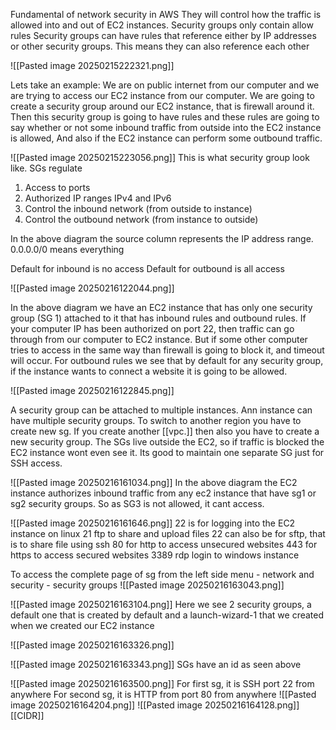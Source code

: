 Fundamental of network security in AWS
They will control how the traffic is allowed into and out of EC2 instances.
Security groups only contain allow rules
Security groups can have rules that reference either by IP addresses or other security groups. 
This means they can also reference each other

![[Pasted image 20250215222321.png]]

Lets take an example:
We are on public internet from our computer and we are trying to access our EC2 instance from our computer. We are going to create a security group around our EC2 instance, that is firewall around it. Then this security group is going to have rules and these rules are going to say whether or not some inbound traffic from outside into the EC2 instance is allowed, And also if the EC2 instance can perform some outbound traffic. 

![[Pasted image 20250215223056.png]]
This is what security group look like.
SGs regulate
1. Access to ports
2. Authorized IP ranges IPv4 and IPv6 
3. Control the inbound network (from outside to instance)
4. Control the outbound network (from instance to outside)

In the above diagram the source column represents the IP address range. 0.0.0.0/0 means everything

Default for inbound is no access
Default for outbound is all access

![[Pasted image 20250216122044.png]]

In the above diagram we have an EC2 instance that has only one security group (SG 1) attached to it that has inbound rules and outbound rules.
If your computer IP has been authorized on port 22, then traffic can go through from our computer to EC2 instance. But if some other computer tries to access in the same way than firewall is going to block it, and timeout will occur.
For outbound rules we see that by default for any security group, if the instance wants to connect a website it is going to be allowed.


![[Pasted image 20250216122845.png]]

A security group can be attached to multiple instances.
Ann instance can have multiple security groups.
To switch to another region you have to create new sg. If you create another [[vpc.]] then also you have to create a new security group.
The SGs live outside the EC2, so if traffic is blocked the EC2 instance wont even see it.
Its good to maintain one separate SG just for SSH access.

![[Pasted image 20250216161034.png]]
In the above diagram the EC2 instance authorizes inbound traffic from any ec2 instance that have sg1 or sg2 security groups. So as SG3 is not allowed, it cant access.

![[Pasted image 20250216161646.png]]
22 is for logging into the EC2 instance on linux
21 ftp to share and upload files
22 can also be for sftp, that is to share file using ssh
80 for http to access unsecured websites
443 for https to access secured websites
3389 rdp login to windows instance

To access the complete page of sg from the left side menu - network and security - security groups
![[Pasted image 20250216163043.png]]

![[Pasted image 20250216163104.png]]
Here we see 2 security groups, a default one that is created by default and a launch-wizard-1 that we created when we created our EC2 instance

![[Pasted image 20250216163326.png]]

![[Pasted image 20250216163343.png]]
 SGs have an id as seen above

![[Pasted image 20250216163500.png]]
For first sg, it is SSH port 22 from anywhere
For second sg, it is HTTP from port 80 from anywhere
![[Pasted image 20250216164204.png]]
![[Pasted image 20250216164128.png]]
[[CIDR]]



